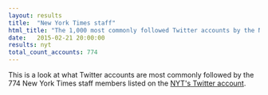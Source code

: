 ```yaml
---
layout: results
title:  "New York Times staff"
html_title: "The 1,000 most commonly followed Twitter accounts by the New York Times staff"
date:   2015-02-21 20:00:00
results: nyt
total_count_accounts: 774
---
```


This is a look at what Twitter accounts are most commonly followed by the 774 New York Times staff members listed on the [NYT's Twitter account](https://twitter.com/nytimes/lists/nyt-journalists).
